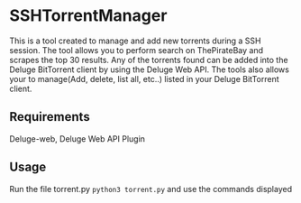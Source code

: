 # SSHTorrentManager

This is a tool created to manage and add new torrents during a SSH session. The tool allows you to perform search on ThePirateBay and scrapes the top 30 results. Any of the torrents found can be added into the Deluge BitTorrent client by using the Deluge Web API. The tools also allows your to manage(Add, delete, list all, etc..) listed in your Deluge BitTorrent client.

## Requirements

Deluge-web, Deluge Web API Plugin

## Usage

Run the file torrent.py `python3 torrent.py` and use the commands displayed


